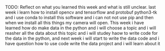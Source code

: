 TODO: Reflect on what you learned this week and what is still unclear.
last week i learn how to install opencv and tensorflow and protobuf python3-tk and i use conda to install this software and i can not not use pip and then when we install all this things my camera  will open.
This week i have learned how do make data in the python and i will choose a topic and i will reasher all the data about this topic and i will studey haow to write code for the data in the python, and next week i will start to write the data code and i have question how to use code write the data project and i will learn about it